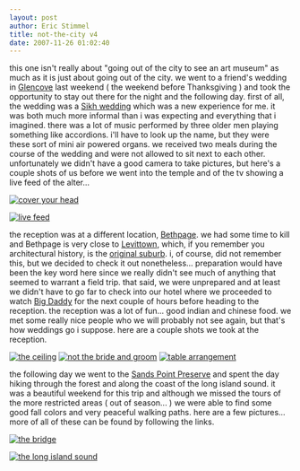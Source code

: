 ```yaml
---
layout: post
author: Eric Stimmel
title: not-the-city v4
date: 2007-11-26 01:02:40
--- 
```



this one isn't really about "going out of the city to see an art museum" as much as it is just about going out of the city. we went to a friend's wedding in [Glencove][] last weekend ( the weekend before Thanksgiving ) and took the opportunity to stay out there for the night and the following day. first of all, the wedding was a [Sikh wedding][] which was a new experience for me. it was both much more informal than i was expecting and everything that i imagined. there was a lot of music performed by three older men playing something like accordions. i'll have to look up the name, but they were these sort of mini air powered organs. we received two meals during the course of the wedding and were not allowed to sit next to each other. unfortunately we didn't have a good camera to take pictures, but here's a couple shots of us before we went into the temple and of the tv showing a live feed of the alter... 

[![cover your head][]][1]

[![live feed][]][2] 

the reception was at a different location, [Bethpage][]. we had some time to kill and Bethpage is very close to [Levittown][], which, if you remember you architectural history, is the [original suburb][]. i, of course, did not remember this, but we decided to check it out nonetheless... preparation would have been the key word here since we really didn't see much of anything that seemed to warrant a field trip. that said, we were unprepared and at least we didn't have to go far to check into our hotel where we proceeded to watch [Big Daddy][] for the next couple of hours before heading to the reception. the reception was a lot of fun... good indian and chinese food. we met some really nice people who we will probably not see again, but that's how weddings go i suppose. here are a couple shots we took at the reception. 

[![the ceiling][]][3] [![not the bride and groom][]][4] [![table arrangement][]][5] 

the following day we went to the [Sands Point Preserve][] and spent the day hiking through the forest and along the coast of the long island sound. it was a beautiful weekend for this trip and although we missed the tours of the more restricted areas ( out of season... ) we were able to find some good fall colors and very peaceful walking paths. here are a few pictures... more of all of these can be found by following the links. 

[![the bridge][]][6]

[![the long island sound][]][7]

  [Glencove]: http://maps.google.com/maps?f=q&hl=en&geocode=&time=&date=&ttype=&q=glen+cove,+ny&ie=UTF8&ll=40.862641,-73.633461&spn=0.113466,0.346069&z=12&om=1
  [Sikh wedding]: http://www.sikhiwiki.org/index.php?title=Attending_a_Sikh_Wedding
  [cover your head]: http://farm3.static.flickr.com/2343/2040284641_b22a7fb506.jpg
  [1]: http://www.flickr.com/photos/estimmel/2040284641/ "cover your head by estimmel, on Flickr"
  [live feed]: http://farm3.static.flickr.com/2082/2041081742_18a854db7d.jpg
  [2]: http://www.flickr.com/photos/estimmel/2041081742/ "live feed by estimmel, on Flickr"
  [Bethpage]: http://maps.google.com/maps?f=q&hl=en&geocode=&time=&date=&ttype=&q=bethpage,+ny&ie=UTF8&ll=40.771442,-73.505402&spn=0.113622,0.346069&z=12&om=1
  [Levittown]: http://maps.google.com/maps?f=q&hl=en&geocode=&time=&date=&ttype=&q=levittown,+ny&ie=UTF8&ll=40.731519,-73.504715&spn=0.056845,0.173035&z=13&om=1
  [original suburb]: http://en.wikipedia.org/wiki/Levittown,_New_York
  [Big Daddy]: http://imdb.com/title/tt0142342/
  [the ceiling]: http://farm3.static.flickr.com/2128/2064878068_2aa4b53ff7_t.jpg
  [3]: http://www.flickr.com/photos/estimmel/2064878068/ "the ceiling by estimmel, on Flickr"
  [not the bride and groom]: http://farm3.static.flickr.com/2377/2064084911_df68ca9401_t.jpg
  [4]: http://www.flickr.com/photos/estimmel/2064084911/ "not the bride and groom by estimmel, on Flickr"
  [table arrangement]: http://farm3.static.flickr.com/2100/2064084471_2380471f64_t.jpg
  [5]: http://www.flickr.com/photos/estimmel/2064084471/ "table arrangement by estimmel, on Flickr"
  [Sands Point Preserve]: http://www.sandspointpreserve.org/
  [the bridge]: http://farm3.static.flickr.com/2362/2065003440_cb0e5f7789.jpg
  [6]: http://www.flickr.com/photos/estimmel/2065003440/ "the bridge by estimmel, on Flickr"
  [the long island sound]: http://farm3.static.flickr.com/2361/2065013258_e4505b0b34.jpg
  [7]: http://www.flickr.com/photos/estimmel/2065013258/ "the long island sound by estimmel, on Flickr"

